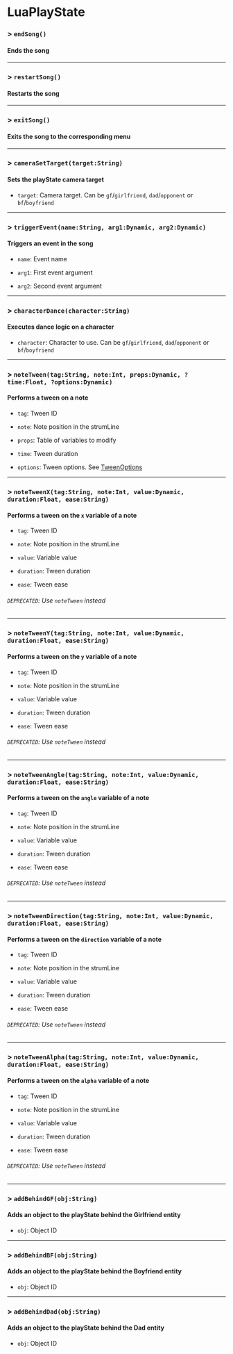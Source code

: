 # LuaPlayState

### > `endSong()`

#### Ends the song 

---

### > `restartSong()`

#### Restarts the song 

---

### > `exitSong()`

#### Exits the song to the corresponding menu 

---

### > `cameraSetTarget(target:String)`

#### Sets the playState camera target 

- `target`: Camera target. Can be `gf`/`girlfriend`, `dad`/`opponent` or `bf`/`boyfriend` 

---

### > `triggerEvent(name:String, arg1:Dynamic, arg2:Dynamic)`

#### Triggers an event in the song 

- `name`: Event name 

- `arg1`: First event argument 

- `arg2`: Second event argument 

---

### > `characterDance(character:String)`

#### Executes dance logic on a character 

- `character`: Character to use. Can be `gf`/`girlfriend`, `dad`/`opponent` or `bf`/`boyfriend` 

---

### > `noteTween(tag:String, note:Int, props:Dynamic, ?time:Float, ?options:Dynamic)`

#### Performs a tween on a note 

- `tag`: Tween ID 

- `note`: Note position in the strumLine 

- `props`: Table of variables to modify 

- `time`: Tween duration 

- `options`: Tween options. See [TweenOptions](https://api.haxeflixel.com/flixel/tweens/TweenOptions.html) 

---

### > `noteTweenX(tag:String, note:Int, value:Dynamic, duration:Float, ease:String)`

#### Performs a tween on the `x` variable of a note 

- `tag`: Tween ID 

- `note`: Note position in the strumLine 

- `value`: Variable value 

- `duration`: Tween duration 

- `ease`: Tween ease 

###### `DEPRECATED`: Use `noteTween` instead 

---

### > `noteTweenY(tag:String, note:Int, value:Dynamic, duration:Float, ease:String)`

#### Performs a tween on the `y` variable of a note 

- `tag`: Tween ID 

- `note`: Note position in the strumLine 

- `value`: Variable value 

- `duration`: Tween duration 

- `ease`: Tween ease 

###### `DEPRECATED`: Use `noteTween` instead 

---

### > `noteTweenAngle(tag:String, note:Int, value:Dynamic, duration:Float, ease:String)`

#### Performs a tween on the `angle` variable of a note 

- `tag`: Tween ID 

- `note`: Note position in the strumLine 

- `value`: Variable value 

- `duration`: Tween duration 

- `ease`: Tween ease 

###### `DEPRECATED`: Use `noteTween` instead 

---

### > `noteTweenDirection(tag:String, note:Int, value:Dynamic, duration:Float, ease:String)`

#### Performs a tween on the `direction` variable of a note 

- `tag`: Tween ID 

- `note`: Note position in the strumLine 

- `value`: Variable value 

- `duration`: Tween duration 

- `ease`: Tween ease 

###### `DEPRECATED`: Use `noteTween` instead 

---

### > `noteTweenAlpha(tag:String, note:Int, value:Dynamic, duration:Float, ease:String)`

#### Performs a tween on the `alpha` variable of a note 

- `tag`: Tween ID 

- `note`: Note position in the strumLine 

- `value`: Variable value 

- `duration`: Tween duration 

- `ease`: Tween ease 

###### `DEPRECATED`: Use `noteTween` instead 

---

### > `addBehindGF(obj:String)`

#### Adds an object to the playState behind the Girlfriend entity 

- `obj`: Object ID 

---

### > `addBehindBF(obj:String)`

#### Adds an object to the playState behind the Boyfriend entity 

- `obj`: Object ID 

---

### > `addBehindDad(obj:String)`

#### Adds an object to the playState behind the Dad entity 

- `obj`: Object ID 

